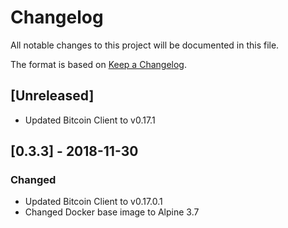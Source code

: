 # Changelog
All notable changes to this project will be documented in this file.

The format is based on [Keep a Changelog](https://keepachangelog.com/en/1.0.0/).

## [Unreleased]
- Updated Bitcoin Client to v0.17.1

## [0.3.3] - 2018-11-30
### Changed
- Updated Bitcoin Client to v0.17.0.1
- Changed Docker base image to Alpine 3.7
